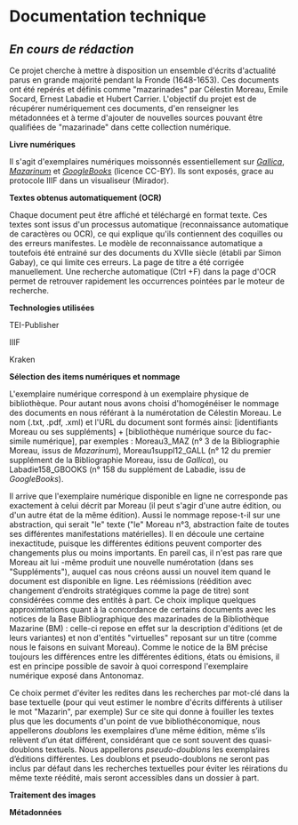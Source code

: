 # Documentation technique

## *En cours de rédaction*

Ce projet cherche à mettre à disposition un ensemble d'écrits d'actualité parus en grande majorité pendant la Fronde (1648-1653). Ces documents ont été repérés et définis comme "mazarinades" par Célestin Moreau, Emile Socard, Ernest Labadie et Hubert Carrier. L'objectif du projet est de récupérer numériquement ces documents, d'en renseigner les métadonnées et à terme d'ajouter de nouvelles sources pouvant être qualifiées de "mazarinade" dans cette collection numérique.

**Livre numériques**

Il s'agit d'exemplaires numériques moissonnés essentiellement sur *[Gallica](https://gallica.bnf.fr/)*, *[Mazarinum](https://mazarinum.bibliotheque-mazarine.fr/)* et *[GoogleBooks](https://books.google.fr/)* (licence	CC-BY). Ils sont exposés, grace au protocole IIIF dans un visualiseur (Mirador).
 
**Textes obtenus automatiquement (OCR)**

Chaque document peut être affiché et téléchargé en format texte. Ces textes sont issus d'un processus automatique (reconnaissance automatique de caractères ou OCR), ce qui explique qu'ils contiennent des coquilles ou des erreurs manifestes. Le modèle de reconnaissance automatique a toutefois été entrainé sur des documents du XVIIe siècle (établi par Simon Gabay), ce qui limite ces erreurs. La page de titre a été corrigée manuellement. Une recherche automatique (Ctrl +F) dans la page d'OCR permet de retrouver rapidement les occurrences pointées par le moteur de recherche.

**Technologies utilisées**

TEI-Publisher

IIIF

Kraken


**Sélection des items numériques et nommage**

L'exemplaire numérique correspond à un exemplaire physique de bibliothèque. Pour autant nous avons choisi d'homogénéiser le nommage des documents en nous référant à la numérotation de Célestin Moreau. Le nom (.txt, .pdf, .xml) et l'URL du document  sont formés ainsi: [identifiants Moreau ou ses suppléments] + [bibliothèque numérique source du fac-simile numérique], par exemples : Moreau3_MAZ (n° 3 de la Bibliographie Moreau, issus de _Mazarinum_), Moreau1suppl12_GALL (n° 12 du premier supplément de la Bibliographie Moreau, issu de _Gallica_), ou Labadie158_GBOOKS (n° 158 du supplément de Labadie, issu de _GoogleBooks_).

Il arrive que l'exemplaire numérique disponible en ligne ne corresponde pas exactement à celui décrit par Moreau (il peut s'agir d'une autre édition, ou d'un autre état de la même édition). Aussi le nommage repose-t-il sur une abstraction, qui serait "le" texte ("le" Moreau n°3, abstraction faite de toutes ses différentes manifestations matérielles).
Il en découle une certaine inexactitude, puisque les différentes éditions peuvent comporter des changements plus ou moins importants. En pareil cas, il n'est pas rare que Moreau ait lui -même produit une nouvelle numérotation (dans ses "Suppléments"), auquel cas nous créons aussi un nouvel item quand le document est disponible en ligne. 
Les réémissions (réédition avec changement d’endroits stratégiques comme la page de titre) sont considérées comme des entités à part.
Ce choix implique quelques approximtations quant à la concordance de certains documents avec les notices de la Base Bibliographique des mazarinades de la Bibliothèque Mazarine (BM) : celle-ci repose en effet sur la description d'éditions (et de leurs variantes) et non d'entités "virtuelles" reposant sur un titre (comme nous le faisons en suivant Moreau). Comme le notice de la BM précise toujours les différences entre les différentes éditions, états ou émisions, il est en principe possible de savoir à quoi correspond l'exemplaire numérique exposé dans Antonomaz.

Ce choix permet d'éviter les redites dans les recherches par mot-clé dans la base textuelle (pour qui veut estimer le nombre d'écrits différents à utiliser le mot "Mazarin", par exemple)
Sur ce site qui donne à fouiller les textes plus que les documents d'un point de vue bibliothéconomique, nous appellerons _doublons_ les exemplaires d’une même édition, même s’ils relèvent d’un état différent, considérant que ce sont souvent des quasi-doublons textuels. Nous appellerons _pseudo-doublons_ les exemplaires d’éditions différentes. Les doublons et pseudo-doublons ne seront pas inclus par défaut dans les recherches textuelles pour éviter les réirations du même texte réédité, mais seront accessibles dans un dossier à part.

**Traitement des images**

**Métadonnées**


